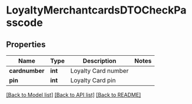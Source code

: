 # LoyaltyMerchantcardsDTOCheckPasscode

## Properties
Name | Type | Description | Notes
------------ | ------------- | ------------- | -------------
**cardnumber** | **int** | Loyalty Card number | 
**pin** | **int** | Loyalty Card pin | 

[[Back to Model list]](../README.md#documentation-for-models) [[Back to API list]](../README.md#documentation-for-api-endpoints) [[Back to README]](../README.md)


